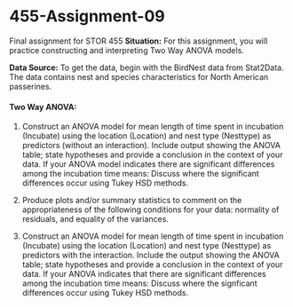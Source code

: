 # 455-Assignment-09
Final assignment for STOR 455
__Situation:__ For this assignment, you will practice constructing and interpreting Two Way ANOVA models. 

__Data Source:__ To get the data, begin with the BirdNest data from Stat2Data. The data contains nest and species characteristics for North American passerines.

#### Two Way ANOVA: ####
1. Construct an ANOVA model for mean length of time spent in incubation (Incubate) using the location (Location) and nest type (Nesttype) as predictors (without an interaction). Include output showing the ANOVA table; state hypotheses and provide a conclusion in the context of your data. If your ANOVA model indicates there are significant differences among the incubation time means: Discuss where the significant differences occur using Tukey HSD methods. 

2. Produce plots and/or summary statistics to comment on the appropriateness of the following conditions for your data: normality of residuals, and equality of the variances. 

3. Construct an ANOVA model for mean length of time spent in incubation (Incubate) using the location (Location) and nest type (Nesttype) as predictors with the interaction. Include the output showing the ANOVA table; state hypotheses and provide a conclusion in the context of your data. If your ANOVA indicates that there are significant differences among the incubation time means: Discuss where the signficant differences occur using Tukey HSD methods.
